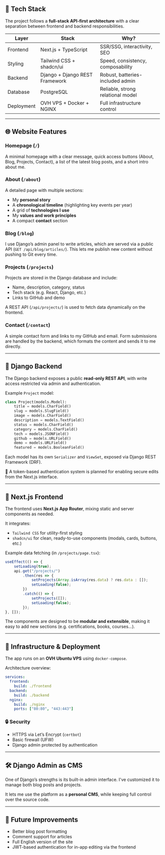 ## 🧱 Tech Stack

The project follows a **full-stack API-first architecture** with a clear separation between frontend and backend responsibilities.

| Layer      | Stack                          | Why?                              |
| ---------- | ------------------------------ | --------------------------------- |
| Frontend   | Next.js + TypeScript           | SSR/SSG, interactivity, SEO       |
| Styling    | Tailwind CSS + shadcn/ui       | Speed, consistency, composability |
| Backend    | Django + Django REST Framework | Robust, batteries-included admin  |
| Database   | PostgreSQL                     | Reliable, strong relational model |
| Deployment | OVH VPS + Docker + NGINX       | Full infrastructure control       |

---

## 🌐 Website Features

### Homepage (`/`)

A minimal homepage with a clear message, quick access buttons (About, Blog, Projects, Contact), a list of the latest blog posts, and a short intro about me.

### About (`/about`)

A detailed page with multiple sections:

* My **personal story**
* A **chronological timeline** (highlighting key events per year)
* A grid of **technologies I use**
* My **values and work principles**
* A compact **contact** section

### Blog (`/blog`)

I use Django’s admin panel to write articles, which are served via a public API (`GET /api/blog/articles/`).
This lets me publish new content without pushing to Git every time.

### Projects (`/projects`)

Projects are stored in the Django database and include:

* Name, description, category, status
* Tech stack (e.g. React, Django, etc.)
* Links to GitHub and demo

A REST API (`/api/projects/`) is used to fetch data dynamically on the frontend.

### Contact (`/contact`)

A simple contact form and links to my GitHub and email.
Form submissions are handled by the backend, which formats the content and sends it to me directly.

---

## 🧩 Django Backend

The Django backend exposes a public **read-only REST API**, with write access restricted via admin and authentication.

Example `Project` model:

```python
class Project(models.Model):
    title = models.CharField()
    slug = models.SlugField()
    image = models.CharField()
    description = models.TextField()
    status = models.CharField()
    category = models.CharField()
    tech = models.JSONField()
    github = models.URLField()
    demo = models.URLField()
    featured = models.BooleanField()
```

Each model has its own `Serializer` and `ViewSet`, exposed via Django REST Framework (DRF).

🔐 A token-based authentication system is planned for enabling secure edits from the Next.js interface.

---

## 🎨 Next.js Frontend

The frontend uses **Next.js App Router**, mixing static and server components as needed.

It integrates:

* `Tailwind CSS` for utility-first styling
* `shadcn/ui` for clean, ready-to-use components (modals, cards, buttons, etc.)

Example data fetching (in `/projects/page.tsx`):

```ts
useEffect(() => {
    setLoading(true);
    api.get("/projects/")
        .then(res => {
            setProjects(Array.isArray(res.data) ? res.data : []);
            setLoading(false);
        })
        .catch(() => {
            setProjects([]);
            setLoading(false);
        });
}, []);
```

The components are designed to be **modular and extensible**, making it easy to add new sections (e.g. certifications, books, courses…).

---

## 🚀 Infrastructure & Deployment

The app runs on an **OVH Ubuntu VPS** using `docker-compose`.

Architecture overview:

```yaml
services:
  frontend:
    build: ./frontend
  backend:
    build: ./backend
  nginx:
    build: ./nginx
    ports: ["80:80", "443:443"]
```

### 🔒 Security

* HTTPS via Let’s Encrypt (`certbot`)
* Basic firewall (UFW)
* Django admin protected by authentication

---

## 🛠️ Django Admin as CMS

One of Django’s strengths is its built-in admin interface.
I've customized it to manage both blog posts and projects.

It lets me use the platform as a **personal CMS**, while keeping full control over the source code.

---

## 🔮 Future Improvements

* Better blog post formatting
* Comment support for articles
* Full English version of the site
* JWT-based authentication for in-app editing via the frontend
